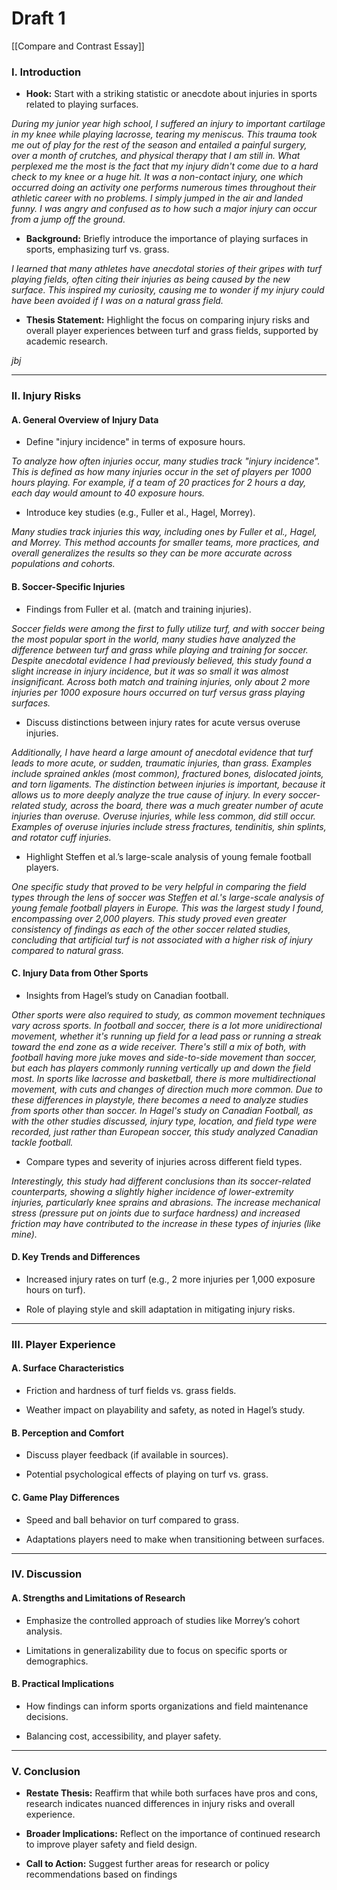 # Draft 1

[[Compare and Contrast Essay]]

### **I. Introduction**

- **Hook:** Start with a striking statistic or anecdote about injuries in sports related to playing surfaces.

_During my junior year high school, I suffered an injury to important cartilage in my knee while playing lacrosse, tearing my meniscus. This trauma took me out of play for the rest of the season and entailed a painful surgery, over a month of crutches, and physical therapy that I am still in. What perplexed me the most is the fact that my injury didn't come due to a hard check to my knee or a huge hit. It was a non-contact injury, one which occurred doing an activity one performs numerous times throughout their athletic career with no problems. I simply jumped in the air and landed funny. I was angry and confused as to how such a major injury can occur from a jump off the ground._

- **Background:** Briefly introduce the importance of playing surfaces in sports, emphasizing turf vs. grass.

_I learned that many athletes have anecdotal stories of their gripes with turf playing fields, often citing their injuries as being caused by the new surface. This inspired my curiosity, causing me to wonder if my injury could have been avoided if I was on a natural grass field._

- **Thesis Statement:** Highlight the focus on comparing injury risks and overall player experiences between turf and grass fields, supported by academic research.

_jbj_

---

### **II. Injury Risks**

#### A. **General Overview of Injury Data**

- Define "injury incidence" in terms of exposure hours.

_To analyze how often injuries occur, many studies track "injury incidence". This is defined as how many injuries occur in the set of players per 1000 hours playing. For example, if a team of 20 practices for 2 hours a day, each day would amount to 40 exposure hours._

- Introduce key studies (e.g., Fuller et al., Hagel, Morrey).

_Many studies track injuries this way, including ones by Fuller et al., Hagel, and Morrey. This method accounts for smaller teams, more practices, and overall generalizes the results so they can be more accurate across populations and cohorts._

#### B. **Soccer-Specific Injuries**

- Findings from Fuller et al. (match and training injuries).

_Soccer fields were among the first to fully utilize turf, and with soccer being the most popular sport in the world, many studies have analyzed the difference between turf and grass while playing and training for soccer. Despite anecdotal evidence I had previously believed, this study found a slight increase in injury incidence, but it was so small it was almost insignificant. Across both match and training injuries, only about 2 more injuries per 1000 exposure hours occurred on turf versus grass playing surfaces._

- Discuss distinctions between injury rates for acute versus overuse injuries.

_Additionally, I have heard a large amount of anecdotal evidence that turf leads to more acute, or sudden, traumatic injuries, than grass. Examples include sprained ankles (most common), fractured bones, dislocated joints, and torn ligaments. The distinction between injuries is important, because it allows us to more deeply analyze the true cause of injury. In every soccer-related study, across the board, there was a much greater number of acute injuries than overuse. Overuse injuries, while less common, did still occur. Examples of overuse injuries include stress fractures, tendinitis, shin splints, and rotator cuff injuries._

- Highlight Steffen et al.’s large-scale analysis of young female football players.

_One specific study that proved to be very helpful in comparing the field types through the lens of soccer was Steffen et al.'s large-scale analysis of young female football players in Europe. This was the largest study I found, encompassing over 2,000 players. This study proved even greater consistency of findings as each of the other soccer related studies, concluding that artificial turf is not associated with a higher risk of injury compared to natural grass._

#### C. **Injury Data from Other Sports**

- Insights from Hagel’s study on Canadian football.

_Other sports were also required to study, as common movement techniques vary across sports. In football and soccer, there is a lot more unidirectional movement, whether it's running up field for a lead pass or running a streak toward the end zone as a wide receiver. There's still a mix of both, with football having more juke moves and side-to-side movement than soccer, but each has players commonly running vertically up and down the field most.  In sports like lacrosse and basketball, there is more multidirectional movement, with cuts and changes of direction much more common. Due to these differences in playstyle, there becomes a need to analyze studies from sports other than soccer. In Hagel's study on Canadian Football, as with the other studies discussed, injury type, location, and field type were recorded, just rather than European soccer, this study analyzed Canadian tackle football._ 

- Compare types and severity of injuries across different field types.

_Interestingly, this study had different conclusions than its soccer-related counterparts, showing a slightly higher incidence of lower-extremity injuries, particularly knee sprains and abrasions. The increase mechanical stress (pressure put on joints due to surface hardness) and increased friction may have contributed to the increase in these types of injuries (like mine)._ 

#### D. **Key Trends and Differences**

- Increased injury rates on turf (e.g., 2 more injuries per 1,000 exposure hours on turf).

- Role of playing style and skill adaptation in mitigating injury risks.

---

### **III. Player Experience**

#### A. **Surface Characteristics**

- Friction and hardness of turf fields vs. grass fields.

- Weather impact on playability and safety, as noted in Hagel’s study.

#### B. **Perception and Comfort**

- Discuss player feedback (if available in sources).

- Potential psychological effects of playing on turf vs. grass.

#### C. **Game Play Differences**

- Speed and ball behavior on turf compared to grass.

- Adaptations players need to make when transitioning between surfaces.

---

### **IV. Discussion**

#### A. **Strengths and Limitations of Research**

- Emphasize the controlled approach of studies like Morrey’s cohort analysis.

- Limitations in generalizability due to focus on specific sports or demographics.

#### B. **Practical Implications**

- How findings can inform sports organizations and field maintenance decisions.

- Balancing cost, accessibility, and player safety.

---

### **V. Conclusion**

- **Restate Thesis:** Reaffirm that while both surfaces have pros and cons, research indicates nuanced differences in injury risks and overall experience.

- **Broader Implications:** Reflect on the importance of continued research to improve player safety and field design.

- **Call to Action:** Suggest further areas for research or policy recommendations based on findings